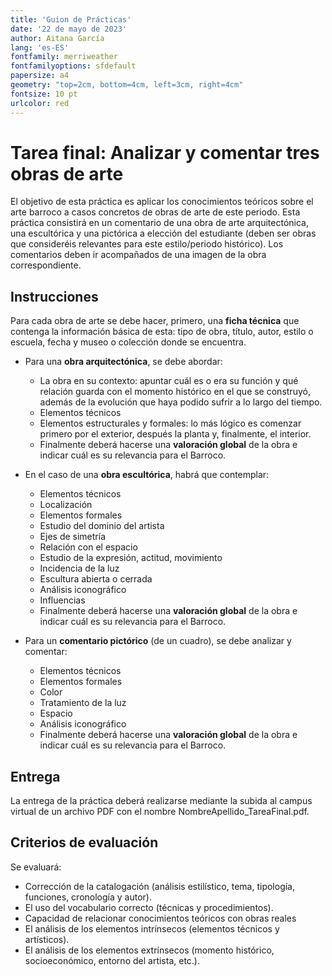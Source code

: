 ```yaml
---
title: 'Guion de Prácticas'
date: '22 de mayo de 2023'
author: Aitana García
lang: 'es-ES'
fontfamily: merriweather  
fontfamilyoptions: sfdefault
papersize: a4
geometry: "top=2cm, bottom=4cm, left=3cm, right=4cm"
fontsize: 10 pt
urlcolor: red
---
```


# Tarea final: Analizar y comentar tres obras de arte

El objetivo de esta práctica es aplicar los conocimientos teóricos sobre el arte barroco a casos concretos de obras de arte de este periodo. Esta práctica consistirá en un comentario de una obra de arte arquitectónica, una escultórica y una pictórica a elección del estudiante (deben ser obras que consideréis relevantes para este estilo/periodo histórico). Los comentarios deben ir acompañados de una imagen de la obra correspondiente.

## Instrucciones

Para cada obra de arte se debe hacer, primero, una **ficha técnica** que contenga la información básica de esta: tipo de obra, título, autor, estilo o escuela, fecha y museo o colección donde se encuentra.

* Para una **obra arquitectónica**, se debe abordar:
  * La obra en su contexto: apuntar cuál es o era su función y qué relación guarda con el momento histórico en el que se construyó, además de la evolución que haya podido sufrir a lo largo del tiempo.
  * Elementos técnicos
  * Elementos estructurales y formales: lo más lógico es comenzar primero por el exterior, después la planta y, finalmente, el interior.
  * Finalmente deberá hacerse una **valoración global** de la obra e indicar cuál es su relevancia para el Barroco.

* En el caso de una **obra escultórica**, habrá que contemplar:
  * Elementos técnicos
  * Localización
  * Elementos formales
  * Estudio del dominio del artista
  * Ejes de simetría
  * Relación con el espacio
  * Estudio de la expresión, actitud, movimiento
  * Incidencia de la luz
  * Escultura abierta o cerrada
  * Análisis iconográfico
  * Influencias
  * Finalmente deberá hacerse una **valoración global** de la obra e indicar cuál es su relevancia para el Barroco.

* Para un **comentario pictórico** (de un cuadro), se debe analizar y comentar:
  * Elementos técnicos
  * Elementos formales
  * Color
  * Tratamiento de la luz
  * Espacio
  * Análisis iconográfico
  * Finalmente deberá hacerse una **valoración global** de la obra e indicar cuál es su relevancia para el Barroco.

## Entrega

La entrega de la práctica deberá realizarse mediante la subida al campus virtual de un archivo PDF con el nombre NombreApellido_TareaFinal.pdf.

## Criterios de evaluación

Se evaluará:

* Corrección de la catalogación (análisis estilístico, tema, tipología, funciones, cronología y autor).
* El uso del vocabulario correcto (técnicas y procedimientos).
* Capacidad de relacionar conocimientos teóricos con obras reales
* El análisis de los elementos intrínsecos (elementos técnicos y artísticos).
* El análisis de los elementos extrínsecos (momento histórico, socioeconómico, entorno del
artista, etc.).
